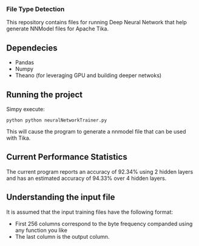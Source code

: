 ### File Type Detection

This repository contains files for running Deep Neural Network that help generate NNModel files for Apache Tika.

## Dependecies

- Pandas
- Numpy
- Theano (for leveraging GPU and building deeper netwoks)

## Running the project

Simpy execute:

`python
python neuralNetworkTrainer.py
`

This will cause the program to generate a nnmodel file that can be used with Tika.

## Current Performance Statistics

The current program reports an accuracy of 92.34% using 2 hidden layers and has an estimated accuracy of 94.33% over 4 hidden layers.

## Understanding the input file

It is assumed that the input training files have the following format:
- First 256 columns correspond to the byte frequency companded using any function you like
- The last column is the output column.